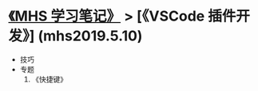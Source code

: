 # [《MHS 学习笔记》] > [《VSCode 插件开发》] (mhs2019.5.10)

- 技巧
- 专题
  1. 《快捷键》
#
[《MHS 学习笔记》]: https://mhsnet.github.io/mhsstudynotes/ "《MHS 学习笔记》"
[《Mac 使用》]: https://mhsnet.github.io/mhsstudynotes/os/mac/index.html "《VSCode 插件开发》"
##
[《快捷键》]: https://mhsnet.github.io/mhsstudynotes/os/mac/topic/shortcat-key.html "《快捷键》"
